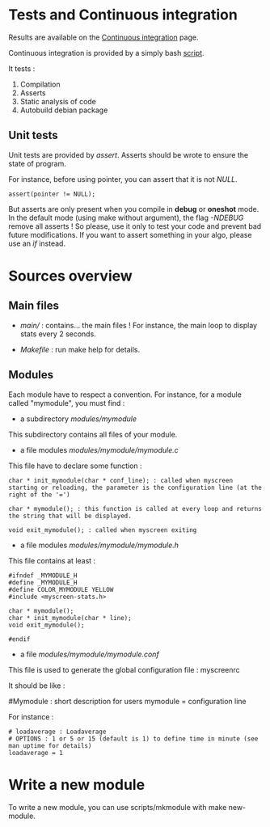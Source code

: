 Tests and Continuous integration
===

Results are available on the [Continuous integration](http://myscreen.mondonc.org/commits) page.

Continuous integration is provided by a simply bash [script](http://myscreen.mondonc.org/myscreen-ci.sh).

It tests : 

1. Compilation
2. Asserts 
3. Static analysis of code
4. Autobuild debian package

Unit tests
---

Unit tests are provided by *assert*. Asserts should be wrote to ensure the state of program.

For instance, before using pointer, you can assert that it is not *NULL*.

	assert(pointer != NULL);

But asserts are only present when you compile in **debug** or **oneshot** mode. In the default mode (using make without argument), the flag *-NDEBUG* remove  all asserts ! So please, use it only to test your code and prevent bad future modifications. If you want to assert something in your algo, please use an *if* instead.

Sources overview
===

Main files
---

* *main/* : contains... the main files ! For instance, the main loop to display stats every 2 seconds. 

* *Makefile* : run make help for details.

Modules 
---

Each module have to respect a convention. For instance, for a module called "mymodule", you must find :  

* a subdirectory *modules/mymodule*

This subdirectory contains all files of your module.

* a file modules *modules/mymodule/mymodule.c*

This file have to declare some function : 

	char * init_mymodule(char * conf_line); : called when myscreen starting or reloading, the parameter is the configuration line (at the right of the '=')

	char * mymodule(); : this function is called at every loop and returns the string that will be displayed.

	void exit_mymodule(); : called when myscreen exiting 

* a file modules *modules/mymodule/mymodule.h*

This file contains at least : 

	#ifndef _MYMODULE_H
	#define _MYMODULE_H
	#define COLOR_MYMODULE YELLOW
	#include <myscreen-stats.h>

	char * mymodule();
	char * init_mymodule(char * line);
	void exit_mymodule();

	#endif

* a file *modules/mymodule/mymodule.conf*

This file is used to generate the global configuration file : myscreenrc

It should be like : 

  #Mymodule : short description for users
	mymodule = configuration line

For instance :
 
	# loadaverage : Loadaverage
	# OPTIONS : 1 or 5 or 15 (default is 1) to define time in minute (see man uptime for details)
	loadaverage = 1


Write a new module
===

To write a new module, you can use scripts/mkmodule with make new-module.
